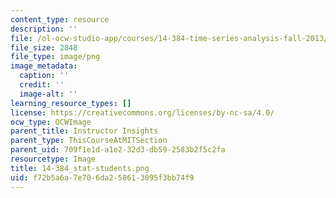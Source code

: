 ```yaml
---
content_type: resource
description: ''
file: /ol-ocw-studio-app/courses/14-384-time-series-analysis-fall-2013/f72b5a6a7e706da258613095f3bb74f9_14-384_stat-students.png
file_size: 2848
file_type: image/png
image_metadata:
  caption: ''
  credit: ''
  image-alt: ''
learning_resource_types: []
license: https://creativecommons.org/licenses/by-nc-sa/4.0/
ocw_type: OCWImage
parent_title: Instructor Insights
parent_type: ThisCourseAtMITSection
parent_uid: 709f1e1d-a1e2-32d3-db59-2583b2f5c2fa
resourcetype: Image
title: 14-384_stat-students.png
uid: f72b5a6a-7e70-6da2-5861-3095f3bb74f9
---
```

